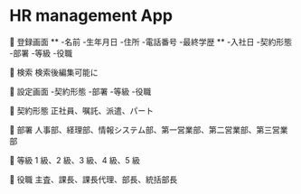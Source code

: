 # HR management App

🔳 登録画面
** -名前 -生年月日 -住所 -電話番号 -最終学歴
** -入社日 -契約形態 -部署 -等級 -役職

🔳 検索
検索後編集可能に

🔳 設定画面 -契約形態 -部署 -等級 -役職

🌾 契約形態
正社員、嘱託、派遣、パート

🌾 部署
人事部、経理部、情報システム部、第一営業部、第二営業部、第三営業部

🌾 等級
1 級、2 級、3 級、4 級、5 級

🌾 役職
主査、課長、課長代理、部長、統括部長
